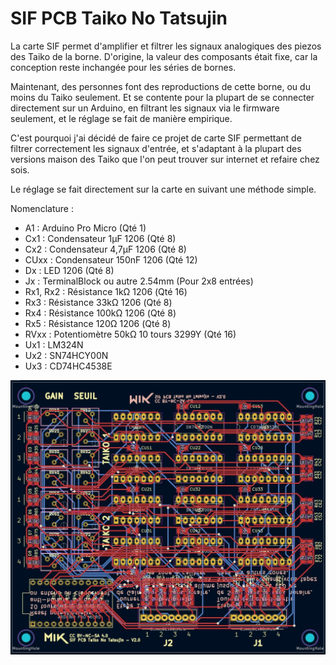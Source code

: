 # SIF PCB Taiko No Tatsujin
La carte SIF permet d'amplifier et filtrer les signaux analogiques des piezos des Taiko de la borne. D'origine, la valeur des composants était fixe, car la conception reste inchangée pour les séries de bornes.

Maintenant, des personnes font des reproductions de cette borne, ou du moins du Taiko seulement. Et se contente pour la plupart de se connecter directement sur un Arduino, en filtrant les signaux via le firmware seulement, et le réglage se fait de manière empirique.

C'est pourquoi j'ai décidé de faire ce projet de carte SIF permettant de filtrer correctement les signaux d'entrée, et s'adaptant à la plupart des versions maison des Taiko que l'on peut trouver sur internet et refaire chez sois.

Le réglage se fait directement sur la carte en suivant une méthode simple.

Nomenclature :

* A1 : Arduino Pro Micro (Qté 1)
* Cx1 : Condensateur 1µF 1206 (Qté 8)
* Cx2 : Condensateur 4,7µF 1206 (Qté 8)
* CUxx : Condensateur 150nF 1206 (Qté 12)
* Dx : LED 1206 (Qté 8)
* Jx : TerminalBlock ou autre 2.54mm (Pour 2x8 entrées)
* Rx1, Rx2 : Résistance 1kΩ 1206 (Qté 16)
* Rx3 : Résistance 33kΩ 1206 (Qté 8)
* Rx4 : Résistance 100kΩ 1206 (Qté 8)
* Rx5 : Résistance 120Ω 1206 (Qté 8)
* RVxx : Potentiomètre 50kΩ 10 tours 3299Y (Qté 16)
* Ux1 : LM324N
* Ux2 : SN74HCY00N
* Ux3 : CD74HC4538E

![alt text](https://github.com/Mik027/SIF-PCB-Taiko-No-Tatsijin/blob/main/SIF%20TNT%20PCB.jpg)
